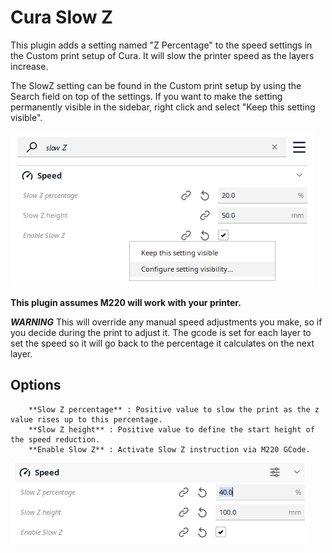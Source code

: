 # Cura Slow Z

This plugin adds a setting named "Z Percentage" to the speed settings in the Custom print setup of Cura. It will slow the printer speed as the layers increase.

The SlowZ setting can be found in the Custom print setup by using the Search field on top of the settings. If you want to make the setting permanently visible in the sidebar, right click and select "Keep this setting visible".

![Option](./images/options.png)

**This plugin assumes M220 will work with your printer.**

***WARNING***
This will override any manual speed adjustments you make, so if you decide during the print to adjust it.  The gcode is set for each layer to set the speed so it will go back to the percentage it calculates on the next layer.

## Options

        **Slow Z percentage** : Positive value to slow the print as the z value rises up to this percentage.
        **Slow Z height** : Positive value to define the start height of the speed reduction.
        **Enable Slow Z** : Activate Slow Z instruction via M220 GCode.

![Speed Option](./images/speed.png)